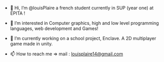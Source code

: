 - 👋 Hi, I’m @louisPlaire a french student currently in SUP (year one) at EPITA !
 
- 👀 I’m interested in Computer graphics, high and low level programming languages, web development and Games!
 
- 🌱 I’m currently working on a school project, Enclave. A 2D multiplayer game made in unity.

- 📫 How to reach me => mail : louisplaire14@gmail.com

<!---
louisPlaire/louisPlaire is a ✨ special ✨ repository because its `README.md` (this file) appears on your GitHub profile.
You can click the Preview link to take a look at your changes.
--->
